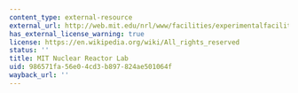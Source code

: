 ```yaml
---
content_type: external-resource
external_url: http://web.mit.edu/nrl/www/facilities/experimentalfacilities.htm
has_external_license_warning: true
license: https://en.wikipedia.org/wiki/All_rights_reserved
status: ''
title: MIT Nuclear Reactor Lab
uid: 986571fa-56e0-4cd3-b897-824ae501064f
wayback_url: ''
---
```

